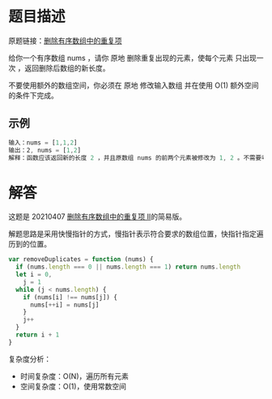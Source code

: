 # 题目描述

原题链接：[删除有序数组中的重复项](https://leetcode-cn.com/problems/remove-duplicates-from-sorted-array/)

给你一个有序数组 nums ，请你 原地 删除重复出现的元素，使每个元素 只出现一次 ，返回删除后数组的新长度。

不要使用额外的数组空间，你必须在 原地 修改输入数组 并在使用 O(1) 额外空间的条件下完成。

## 示例

```js
输入：nums = [1,1,2]
输出：2, nums = [1,2]
解释：函数应该返回新的长度 2 ，并且原数组 nums 的前两个元素被修改为 1, 2 。不需要考虑数组中超出新长度后面的元素。
```

# 解答

这题是 20210407 [删除有序数组中的重复项 II](https://leetcode-cn.com/problems/remove-duplicates-from-sorted-array-ii/)的简易版。

解题思路是采用快慢指针的方式，慢指针表示符合要求的数组位置，快指针指定遍历到的位置。

```js
var removeDuplicates = function (nums) {
  if (nums.length === 0 || nums.length === 1) return nums.length
  let i = 0,
    j = 1
  while (j < nums.length) {
    if (nums[i] !== nums[j]) {
      nums[++i] = nums[j]
    }
    j++
  }
  return i + 1
}
```

复杂度分析：

- 时间复杂度：O(N)，遍历所有元素
- 空间复杂度：O(1)，使用常数空间
